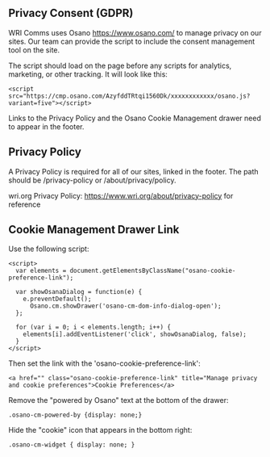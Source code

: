 Privacy Consent (GDPR)
----------------------
WRI Comms uses Osano https://www.osano.com/ to manage privacy on our sites. Our team can provide the script to include the consent management tool on the site.

The script should load on the page before any scripts for analytics, marketing, or other tracking. It will look like this:
```
<script src="https://cmp.osano.com/AzyfddTRtqi1560Dk/xxxxxxxxxxxx/osano.js?variant=five"></script>
```

Links to the Privacy Policy and the Osano Cookie Management drawer need to appear in the footer.  

Privacy Policy
--------------

A Privacy Policy is required for all of our sites, linked in the footer. The path should be /privacy-policy or /about/privacy/policy.

wri.org Privacy Policy: https://www.wri.org/about/privacy-policy for reference

Cookie Management Drawer Link
-----------------------------

Use the following script:
```
<script>
  var elements = document.getElementsByClassName("osano-cookie-preference-link");

  var showOsanaDialog = function(e) {
    e.preventDefault();
	  Osano.cm.showDrawer('osano-cm-dom-info-dialog-open');
  };

  for (var i = 0; i < elements.length; i++) {
    elements[i].addEventListener('click', showOsanaDialog, false);
  }  
</script>
```

Then set the link with the 'osano-cookie-preference-link':

 ```
<a href="" class="osano-cookie-preference-link" title="Manage privacy and cookie preferences">Cookie Preferences</a>
 ```

Remove the "powered by Osano" text at the bottom of the drawer: 
```
.osano-cm-powered-by {display: none;}
```
Hide the "cookie" icon that appears in the bottom right: 
```
.osano-cm-widget { display: none; } 
```
